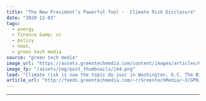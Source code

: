 ```yaml
---
title: "The New President’s Powerful Tool -  Climate Risk Disclosure"
date: "2020-12-03"
tags: 
  - energy
  - finance &amp; vc
  - policy
  - news,
  - green tech media
source: "green tech media"
image_url: "https://assets.greentechmedia.com/content/images/articles/Climate_Risk.jpg"
image_fp: "/assets/img/post_thumbnails/144.png"
lead: "Climate risk is now the topic du jour in Washington, D.C. The Biden transition team identified it as a powerful policy lever in the business world that could help the president-elect’s climate agenda without Congress. But how? Could it happen at the  ..."
article_url: "http://feeds.greentechmedia.com/~r/GreentechMedia/~3/GPHJuGU9hZI/the-new-presidents-powerful-tool-climate-risk-disclosure"
---
```


---
